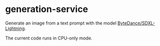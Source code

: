 # generation-service

Generate an image from a text prompt with the model [ByteDance/SDXL-Lightning](https://huggingface.co/ByteDance/SDXL-Lightning).

The current code runs in CPU-only mode.

